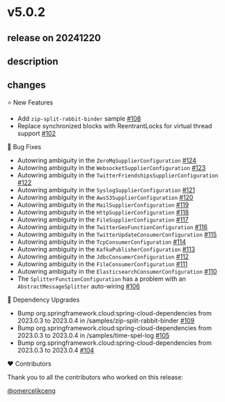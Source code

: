 # v5.0.2

## release on 20241220
## description
## changes
⭐ New Features

* Add <code>zip-split-rabbit-binder</code> sample <a href="https://github.com/spring-cloud/spring-functions-catalog/pull/108" data-hovercard-type="pull_request" data-hovercard-url="/spring-cloud/spring-functions-catalog/pull/108/hovercard">#108</a>
* Replace synchronized blocks with ReentrantLocks for virtual thread support <a href="https://github.com/spring-cloud/spring-functions-catalog/pull/102" data-hovercard-type="pull_request" data-hovercard-url="/spring-cloud/spring-functions-catalog/pull/102/hovercard">#102</a>

🐞 Bug Fixes

* Autowring ambiguity in the <code>ZeroMqSupplierConfiguration</code> <a href="https://github.com/spring-cloud/spring-functions-catalog/issues/124" data-hovercard-type="issue" data-hovercard-url="/spring-cloud/spring-functions-catalog/issues/124/hovercard">#124</a>
* Autowring ambiguity in the <code>WebsocketSupplierConfiguration</code> <a href="https://github.com/spring-cloud/spring-functions-catalog/issues/123" data-hovercard-type="issue" data-hovercard-url="/spring-cloud/spring-functions-catalog/issues/123/hovercard">#123</a>
* Autowring ambiguity in the <code>TwitterFriendshipsSupplierConfiguration</code> <a href="https://github.com/spring-cloud/spring-functions-catalog/issues/122" data-hovercard-type="issue" data-hovercard-url="/spring-cloud/spring-functions-catalog/issues/122/hovercard">#122</a>
* Autowring ambiguity in the <code>SyslogSupplierConfiguration</code> <a href="https://github.com/spring-cloud/spring-functions-catalog/issues/121" data-hovercard-type="issue" data-hovercard-url="/spring-cloud/spring-functions-catalog/issues/121/hovercard">#121</a>
* Autowring ambiguity in the <code>AwsS3SupplierConfiguration</code> <a href="https://github.com/spring-cloud/spring-functions-catalog/issues/120" data-hovercard-type="issue" data-hovercard-url="/spring-cloud/spring-functions-catalog/issues/120/hovercard">#120</a>
* Autowring ambiguity in the <code>MailSupplierConfiguration</code> <a href="https://github.com/spring-cloud/spring-functions-catalog/issues/119" data-hovercard-type="issue" data-hovercard-url="/spring-cloud/spring-functions-catalog/issues/119/hovercard">#119</a>
* Autowring ambiguity in the <code>HttpSupplierConfiguration</code> <a href="https://github.com/spring-cloud/spring-functions-catalog/issues/118" data-hovercard-type="issue" data-hovercard-url="/spring-cloud/spring-functions-catalog/issues/118/hovercard">#118</a>
* Autowring ambiguity in the <code>FileSupplierConfiguration</code> <a href="https://github.com/spring-cloud/spring-functions-catalog/issues/117" data-hovercard-type="issue" data-hovercard-url="/spring-cloud/spring-functions-catalog/issues/117/hovercard">#117</a>
* Autowring ambiguity in the <code>TwitterGeoFunctionConfiguration</code> <a href="https://github.com/spring-cloud/spring-functions-catalog/issues/116" data-hovercard-type="issue" data-hovercard-url="/spring-cloud/spring-functions-catalog/issues/116/hovercard">#116</a>
* Autowring ambiguity in the <code>TwitterUpdateConsumerConfiguration</code> <a href="https://github.com/spring-cloud/spring-functions-catalog/issues/115" data-hovercard-type="issue" data-hovercard-url="/spring-cloud/spring-functions-catalog/issues/115/hovercard">#115</a>
* Autowring ambiguity in the <code>TcpConsumerConfiguration</code> <a href="https://github.com/spring-cloud/spring-functions-catalog/issues/114" data-hovercard-type="issue" data-hovercard-url="/spring-cloud/spring-functions-catalog/issues/114/hovercard">#114</a>
* Autowring ambiguity in the <code>KafkaPublisherConfiguration</code> <a href="https://github.com/spring-cloud/spring-functions-catalog/issues/113" data-hovercard-type="issue" data-hovercard-url="/spring-cloud/spring-functions-catalog/issues/113/hovercard">#113</a>
* Autowring ambiguity in the <code>JdbcConsumerConfiguration</code> <a href="https://github.com/spring-cloud/spring-functions-catalog/issues/112" data-hovercard-type="issue" data-hovercard-url="/spring-cloud/spring-functions-catalog/issues/112/hovercard">#112</a>
* Autowring ambiguity in the <code>FileConsumerConfiguration</code> <a href="https://github.com/spring-cloud/spring-functions-catalog/issues/111" data-hovercard-type="issue" data-hovercard-url="/spring-cloud/spring-functions-catalog/issues/111/hovercard">#111</a>
* Autowring ambiguity in the <code>ElasticsearchConsumerConfiguration</code> <a href="https://github.com/spring-cloud/spring-functions-catalog/issues/110" data-hovercard-type="issue" data-hovercard-url="/spring-cloud/spring-functions-catalog/issues/110/hovercard">#110</a>
* The <code>SplitterFunctionConfiguration</code> has a problem with an <code>AbstractMessageSplitter</code> auto-wiring <a href="https://github.com/spring-cloud/spring-functions-catalog/issues/106" data-hovercard-type="issue" data-hovercard-url="/spring-cloud/spring-functions-catalog/issues/106/hovercard">#106</a>

🔨 Dependency Upgrades

* Bump org.springframework.cloud:spring-cloud-dependencies from 2023.0.3 to 2023.0.4 in /samples/zip-split-rabbit-binder <a href="https://github.com/spring-cloud/spring-functions-catalog/pull/109" data-hovercard-type="pull_request" data-hovercard-url="/spring-cloud/spring-functions-catalog/pull/109/hovercard">#109</a>
* Bump org.springframework.cloud:spring-cloud-dependencies from 2023.0.3 to 2023.0.4 in /samples/time-spel-log <a href="https://github.com/spring-cloud/spring-functions-catalog/pull/105" data-hovercard-type="pull_request" data-hovercard-url="/spring-cloud/spring-functions-catalog/pull/105/hovercard">#105</a>
* Bump org.springframework.cloud:spring-cloud-dependencies from 2023.0.3 to 2023.0.4 <a href="https://github.com/spring-cloud/spring-functions-catalog/pull/104" data-hovercard-type="pull_request" data-hovercard-url="/spring-cloud/spring-functions-catalog/pull/104/hovercard">#104</a>

❤️ Contributors

Thank you to all the contributors who worked on this release:

<a class="user-mention notranslate" data-hovercard-type="user" data-hovercard-url="/users/omercelikceng/hovercard" data-octo-click="hovercard-link-click" data-octo-dimensions="link_type:self" href="https://github.com/omercelikceng">@omercelikceng</a>

